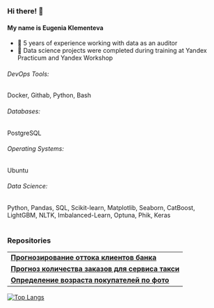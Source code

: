 ### Hi there! 👋

#### My name is Eugenia Klementeva
- 🔭 5 years of experience working with data as an auditor
- 🔭 Data science projects were completed during training at Yandex Practicum and Yandex Workshop
###### DevOps Tools:
Docker, Githab, Python, Bash

###### Databases: 
PostgreSQL

###### Operating Systems: 
Ubuntu

###### Data Science: 
Python, Pandas, SQL, Scikit-learn, Matplotlib, Seaborn, CatBoost, LightGBM, NLTK, Imbalanced-Learn, Optuna, Phik, Keras
<br><br>
<h3>Repositories</h3>
<table width=100%>
  <tbody>
    <tr>
      <td><a href="https://github.com/KlementevaE/portfolio_ds/tree/main/prediction_customer_churn"><b>Прогнозирование оттока клиентов банка</b></a></td>
    </tr>
    <tr>
      <td><a href="https://github.com/KlementevaE/portfolio_ds/tree/main/prediction_taxi_orders"><b>Прогноз количества заказов для сервиса такси</b></a></td>
    </tr>
    <tr>
      <td><a href="https://github.com/KlementevaE/portfolio_ds/tree/main/age_determination_by_photo"><b>Определение возраста покупателей по фото</b></a></td>
    </tr>
 </tbody>
</table>


[![Top Langs](https://github-readme-stats.vercel.app/api/top-langs/?username=KlementevaE&hide=jupyter,css,scss,html,c,makefile,dockerfile,shell,cmake)](https://github.com/anuraghazra/github-readme-stats)
